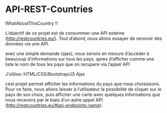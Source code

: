 # API-REST-Countries

WhatAboutThisCountry !! 


L’objectif de ce projet est de consommer une API externe (http://restcountries.eu/).
Tout d’abord, nous allons essayer de recevoir des données via une API.

avec une simple demande (ajax), nous serons en mesure d’accéder à beaucoup d’informations sur tous les pays.
apres d’afficher comme une liste le nom de tous les pays que on recupere via l’appel API 


J’utilise: HTML/CSS/Bootstrap/JS Ajax

cest projet permet afficher les informations du pays que nous choisissons.
Pour ce faire, nous allons laisser à l’utilisateur la possibilité de cliquer sur le pays de son choix, puis afficher une carte avec quelques informations que nous recevons par le biais d’un autre appel API (http://restcountries.eu/#api-endpoints-name).
